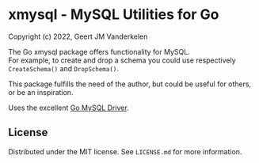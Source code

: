 xmysql - MySQL Utilities for Go
===============================

Copyright (c) 2022, Geert JM Vanderkelen

The Go xmysql package offers functionality for MySQL.  
For example, to create and drop a schema you could use respectively 
`CreateSchema()`
and `DropSchema()`.

This package fulfills the need of the author, but could be useful for others,
or be an inspiration.

Uses the excellent [Go MySQL Driver][1].


License
-------

Distributed under the MIT license. See `LICENSE.md` for more information.

[1]: https://github.com/go-sql-driver/mysql
